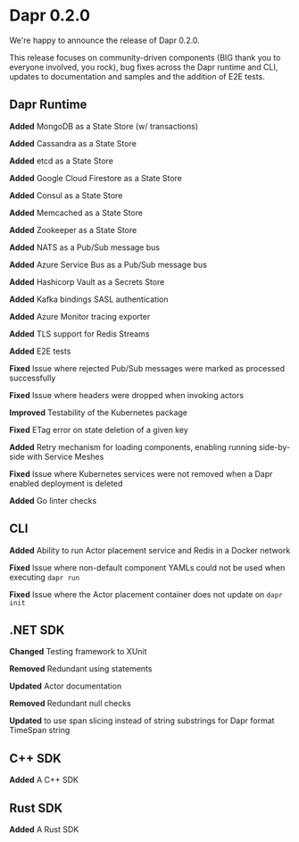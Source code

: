 # Dapr 0.2.0
 
We're happy to announce the release of Dapr 0.2.0.
 
This release focuses on community-driven components (BIG thank you to everyone involved, you rock), bug fixes across the Dapr runtime and CLI, updates to documentation and samples and the addition of E2E tests.
 
## Dapr Runtime
 
**Added** MongoDB as a State Store (w/ transactions)
 
**Added** Cassandra as a State Store
 
**Added** etcd as a State Store
 
**Added** Google Cloud Firestore as a State Store
 
**Added** Consul as a State Store
 
**Added** Memcached as a State Store
 
**Added** Zookeeper as a State Store
 
**Added** NATS as a Pub/Sub message bus
 
**Added** Azure Service Bus as a Pub/Sub message bus
 
**Added** Hashicorp Vault as a Secrets Store
 
**Added** Kafka bindings SASL authentication
 
**Added** Azure Monitor tracing exporter
 
**Added** TLS support for Redis Streams
 
**Added** E2E tests
 
**Fixed** Issue where rejected  Pub/Sub messages were marked as processed successfully
 
**Fixed** Issue where headers were dropped when invoking actors
 
**Improved** Testability of the Kubernetes package
 
**Fixed** ETag error on state deletion of a given key
 
**Added** Retry mechanism for loading components, enabling running side-by-side with Service Meshes
 
**Fixed** Issue where Kubernetes services were not removed when a Dapr enabled deployment is deleted
 
**Added** Go linter checks
 
## CLI
 
**Added** Ability to run Actor placement service and Redis in a Docker network
 
**Fixed** Issue where non-default component YAMLs could not be used when executing `dapr run`
 
**Fixed** Issue where the Actor placement container does not update on `dapr init`
 
## .NET  SDK
 
**Changed** Testing framework to XUnit
 
**Removed** Redundant using statements
 
**Updated** Actor documentation
 
**Removed** Redundant null checks

**Updated** to use span slicing instead of string substrings for Dapr format TimeSpan string
 
## C++ SDK
 
**Added** A C++ SDK
 
## Rust SDK
 
**Added** A Rust SDK
